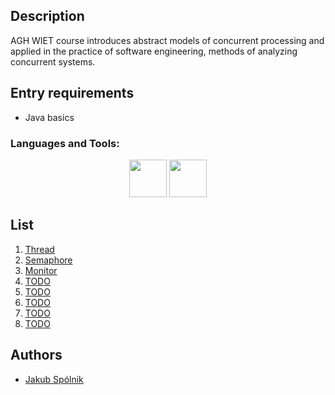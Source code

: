 <!-- <img width="100%" src="assets/banner.gif"> -->

## Description

AGH WIET course introduces abstract models of concurrent processing and applied in the practice of software engineering, methods of analyzing concurrent systems.

## Entry requirements

- Java basics

<h3 align="left">Languages and Tools:</h3>
<p align="center">
<img height="60" src="https://cdn.freebiesupply.com/logos/large/2x/logo-javascript-logo-png-transparent.png" />
<img height="60" src="https://cdn.dribbble.com/users/122342/screenshots/1071387/threejs.png" />
</p>

## List

1. [Thread](lab1)
2. [Semaphore](lab2)
3. [Monitor](lab3)
4. [TODO](lab4)
5. [TODO](lab5)
6. [TODO](lab6)
7. [TODO](lab7)
8. [TODO](lab8)

## Authors

- [Jakub Spólnik](https://github.com/lawos98)
